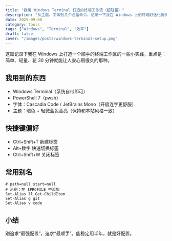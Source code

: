 ```yaml
---
title: "我用 Windows Terminal 打造的终端工作流（超轻量）"
description: "从主题、字体到几个必备命令，记录一下我在 Windows 上的终端舒适化折腾。"
date: 2025-09-08
category: tools
tags: ["Windows", "Terminal", "效率"]
draft: false
cover: "/images/posts/windows-terminal-setup.png"
---
```


这篇记录下我在 Windows 上打造一个顺手的终端工作区的一些小实践，重点是：简单、轻量、花 30 分钟就能让人安心用很久的那种。

## 我用到的东西

- Windows Terminal（系统自带即可）
- PowerShell 7（pwsh）
- 字体：Cascadia Code / JetBrains Mono（开启连字更舒服）
- 主题：暗色 + 轻微蓝色高亮（保持和本站风格一致）

## 快捷键偏好

- Ctrl+Shift+T 新建标签
- Alt+数字 快速切换标签
- Ctrl+Shift+W 关闭标签

## 常用别名

```pwsh
# path=null start=null
# 示例：在 $PROFILE 中添加
Set-Alias ll Get-ChildItem
Set-Alias g git
Set-Alias v code
```

## 小结

别追求“最强配置”，追求“最顺手”。能稳定用半年，就是好配置。

